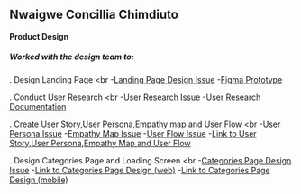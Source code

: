 ## Nwaigwe Concillia Chimdiuto
__Product Design__

##### Worked with the design team to:

. Design Landing Page <br
    -[Landing Page Design Issue](https://github.com/zuri-training/kk-website/issues/5)
    -[Figma Prototype]()
    
. Conduct User Research <br
    -[User Research Issue](https://github.com/zuri-training/kk-website/issues/17)
    -[User Research Documentation]()
    
. Create User Story,User Persona,Empathy map and User Flow <br
    -[User Persona Issue](https://github.com/zuri-training/kk-website/issues/15)
    -[Empathy Map Issue](https://github.com/zuri-training/kk-website/issues/13)
    -[User Flow Issue](https://github.com/zuri-training/kk-website/issues/14)
    -[Link to User Story,User Persona,Empathy Map and User Flow]()
    
. Design Categories Page and Loading Screen <br
    -[Categories Page Design Issue](https://github.com/zuri-training/kk-platform_fe/issues/13#event-7127093722)
    -[Link to Categories Page Design (web)]()
    -[Link to Categories Page Design (mobile)]()
    
    
    
    
    
    
    
